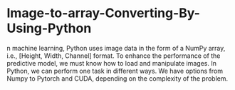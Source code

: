 # Image-to-array-Converting-By-Using-Python
n machine learning, Python uses image data in the form of a NumPy array, i.e., [Height, Width, Channel] format. To enhance the performance of the predictive model, we must know how to load and manipulate images. In Python, we can perform one task in different ways. We have options from Numpy to Pytorch and CUDA, depending on the complexity of the problem.
